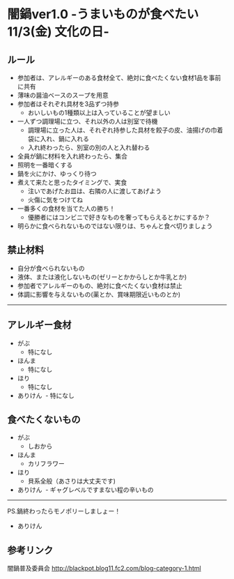 # 闇鍋ver1.0 -うまいものが食べたい  11/3(金) 文化の日-
## ルール
- 参加者は、アレルギーのある食材全て、絶対に食べたくない食材1品を事前に共有
- 薄味の醤油ベースのスープを用意
- 参加者はそれぞれ具材を3品ずつ持参
  - おいしいもの1種類以上は入っていることが望ましい
- 一人ずつ調理場に立つ、それ以外の人は別室で待機
  - 調理場に立った人は、それぞれ持参した具材を餃子の皮、油揚げの巾着袋に入れ、鍋に入れる
  - 入れ終わったら、別室の別の人と入れ替わる
- 全員が鍋に材料を入れ終わったら、集合
- 照明を一番暗くする
- 鍋を火にかけ、ゆっくり待つ
- 煮えて来たと思ったタイミングで、実食
  - 注いであげたお皿は、右隣の人に渡してあげよう
  - 火傷に気をつけてね
- 一番多くの食材を当てた人の勝ち！
  - 優勝者にはコンビニで好きなものを奢ってもらえるとかにするか？
- 明らかに食べられないものではない限りは、ちゃんと食べ切りましょう

## 禁止材料
- 自分が食べられないもの
- 液体、または液化しないもの(ゼリーとかからしとか牛乳とか)
- 参加者でアレルギーのもの、絶対に食べたくない食材は禁止
- 体調に影響を与えないもの(薬とか、賞味期限近いものとか)

---------------------------

## アレルギー食材
- がぶ
  - 特になし
- ほんま
  - 特になし
- ほり
  - 特になし
- ありけん
  - 特になし
  
## 食べたくないもの
- がぶ
  - しおから
- ほんま
  - カリフラワー
- ほり
  - 貝系全般（あさりは大丈夫です)
- ありけん
  - ギャグレベルですまない程の辛いもの

---------------------------
PS.鍋終わったらモノポリーしましょー！
- ありけん

## 参考リンク
闇鍋普及委員会
http://blackpot.blog11.fc2.com/blog-category-1.html
